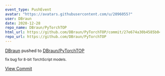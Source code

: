 ```yaml
---
event_type: PushEvent
avatar: "https://avatars.githubusercontent.com/u/2096055?"
user: DBraun
date: 2020-12-28
repo_name: DBraun/PyTorchTOP
html_url: https://github.com/DBraun/PyTorchTOP/commit/27e674a30b4585b04389ad69873918dc82a71448
repo_url: https://github.com/DBraun/PyTorchTOP
---
```


<a href='https://github.com/DBraun' target='_blank'>DBraun</a> pushed to <a href='https://github.com/DBraun/PyTorchTOP' target='_blank'>DBraun/PyTorchTOP</a>

<small>fix bug for 8-bit TorchScript models.</small>

<a href='https://github.com/DBraun/PyTorchTOP/commit/27e674a30b4585b04389ad69873918dc82a71448' target='_blank'>View Commit</a>